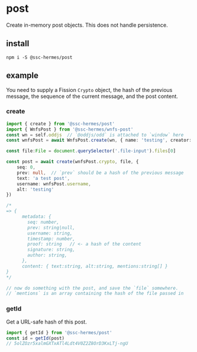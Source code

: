 # post
Create in-memory post objects. This does not handle persistence.

## install
```
npm i -S @ssc-hermes/post
```

## example
You need to supply a Fission `Crypto` object, the hash of the previous message, the sequence of the current message, and the post content.

### create

```ts
import { create } from '@ssc-hermes/post'
import { WnfsPost } from '@ssc-hermes/wnfs-post'
const wn = self.oddjs  // `@oddjs/odd` is attached to `window` here
const wnfsPost = await WnfsPost.create(wn, { name: 'testing', creator: 'test' })

const file:File = document.querySelector('.file-input').files[0]

const post = await create(wnfsPost.crypto, file, {
    seq: 0,
    prev: null,  // `prev` should be a hash of the previous message
    text: 'a test post',
    username: wnfsPost.username,
    alt: 'testing'
})

/*
=> {
      metadata: {
        seq: number,
        prev: string|null,
        username: string,
        timestamp: number,
        proof: string   // <- a hash of the content
        signature: string,
        author: string,
      },
      content: { text:string, alt:string, mentions:string[] }
}
*/

// now do something with the post, and save the `file` somewhere.
// `mentions` is an array containing the hash of the file passed in
```

### getId
Get a URL-safe hash of this post. 

```js
import { getId } from '@ssc-hermes/post'
const id = getId(post)
// 5olZOzr5xalmGXTxATl4Ldt4V0Z2Z8OrD3KxLTj-ngU
```

